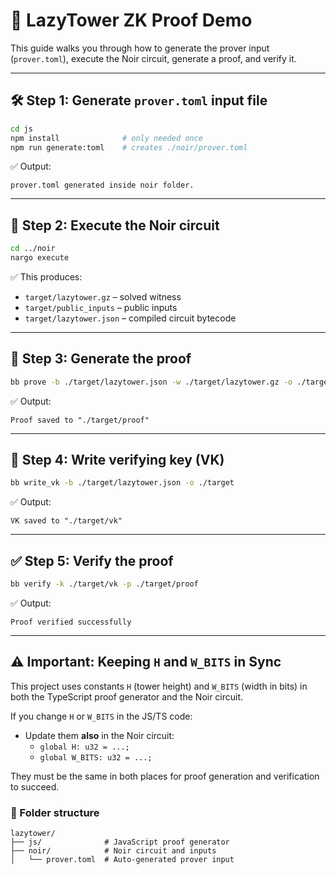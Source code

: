 # 🧪 LazyTower ZK Proof Demo

This guide walks you through how to generate the prover input (`prover.toml`), execute the Noir circuit, generate a proof, and verify it.

---

## 🛠️ Step 1: Generate `prover.toml` input file

```bash
cd js
npm install              # only needed once
npm run generate:toml    # creates ./noir/prover.toml
```

✅ Output:
```
prover.toml generated inside noir folder.
```

---

## 🧮 Step 2: Execute the Noir circuit

```bash
cd ../noir
nargo execute
```

✅ This produces:
- `target/lazytower.gz` – solved witness
- `target/public_inputs` – public inputs
- `target/lazytower.json` – compiled circuit bytecode

---

## 🔐 Step 3: Generate the proof

```bash
bb prove -b ./target/lazytower.json -w ./target/lazytower.gz -o ./target
```

✅ Output:
```
Proof saved to "./target/proof"
```

---

## 🧾 Step 4: Write verifying key (VK)

```bash
bb write_vk -b ./target/lazytower.json -o ./target
```

✅ Output:
```
VK saved to "./target/vk"
```

---

## ✅ Step 5: Verify the proof

```bash
bb verify -k ./target/vk -p ./target/proof
```

✅ Output:
```
Proof verified successfully
```

---

## ⚠️ Important: Keeping `H` and `W_BITS` in Sync

This project uses constants `H` (tower height) and `W_BITS` (width in bits) in both the TypeScript proof generator and the Noir circuit.

If you change `H` or `W_BITS` in the JS/TS code:
- Update them **also** in the Noir circuit:
  - `global H: u32 = ...;`
  - `global W_BITS: u32 = ...;`

They must be the same in both places for proof generation and verification to succeed.

### 📁 Folder structure

```
lazytower/
├── js/              # JavaScript proof generator
├── noir/            # Noir circuit and inputs
│   └── prover.toml  # Auto-generated prover input
```
